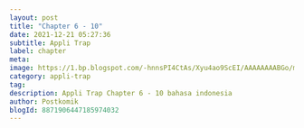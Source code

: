 ```yaml
---
layout: post 
title: "Chapter 6 - 10"
date: 2021-12-21 05:27:36
subtitle: Appli Trap
label: chapter
meta: 
image: https://1.bp.blogspot.com/-hnnsPI4CtAs/Xyu4ao9ScEI/AAAAAAAABGo/mWTYPAR1wL8EJLhZhz5LcA_huaOtimuAwCLcBGAsYHQ/s72-c/Appli-Trap.jpg
category: appli-trap
tag: 
description: Appli Trap Chapter 6 - 10 bahasa indonesia 
author: Postkomik
blogId: 8871906447185974032
---
```

